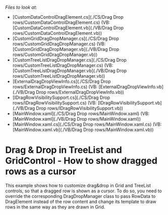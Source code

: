 <!-- default file list -->
*Files to look at*:

* [CustomDataControlDragElement.cs](./CS/Drag Drop rows/CustomDataControlDragElement.cs) (VB: [CustomDataControlDragElement.vb](./VB/Drag Drop rows/CustomDataControlDragElement.vb))
* [CustomGridDragDropManager.cs](./CS/Drag Drop rows/CustomGridDragDropManager.cs) (VB: [CustomGridDragDropManager.vb](./VB/Drag Drop rows/CustomGridDragDropManager.vb))
* [CustomTreeListDragDropManager.cs](./CS/Drag Drop rows/CustomTreeListDragDropManager.cs) (VB: [CustomTreeListDragDropManager.vb](./VB/Drag Drop rows/CustomTreeListDragDropManager.vb))
* [ExternalDragDropViewInfo.cs](./CS/Drag Drop rows/ExternalDragDropViewInfo.cs) (VB: [ExternalDragDropViewInfo.vb](./VB/Drag Drop rows/ExternalDragDropViewInfo.vb))
* [IDragRowVisibilitySupport.cs](./CS/Drag Drop rows/IDragRowVisibilitySupport.cs) (VB: [IDragRowVisibilitySupport.vb](./VB/Drag Drop rows/IDragRowVisibilitySupport.vb))
* [MainWindow.xaml](./CS/Drag Drop rows/MainWindow.xaml) (VB: [MainWindow.xaml](./VB/Drag Drop rows/MainWindow.xaml))
* [MainWindow.xaml.cs](./CS/Drag Drop rows/MainWindow.xaml.cs) (VB: [MainWindow.xaml.vb](./VB/Drag Drop rows/MainWindow.xaml.vb))
<!-- default file list end -->
# Drag & Drop in TreeList and GridControl - How to show dragged rows as a cursor


<p>This example shows how to customize drag&drop in Grid and TreeList controls, so that a dragged row is shown as a cursor. To do so, you need to override the corresponding DragDropManager class to pass RowData to DragElement instead of the row content and change its template to draw rows in the same way as they are drawn in Grid.</p>

<br/>


